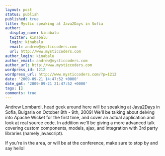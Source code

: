 ```yaml
---
layout: post
status: publish
published: true
title: Mystic speaking at Java2Days in Sofia
author:
  display_name: kinabalu
  twitter: kinabalu
  login: kinabalu
  email: andrew@mysticcoders.com
  url: http://www.mysticcoders.com
author_login: kinabalu
author_email: andrew@mysticcoders.com
author_url: http://www.mysticcoders.com
wordpress_id: 1212
wordpress_url: http://www.mysticcoders.com/?p=1212
date: '2009-09-21 14:47:52 +0000'
date_gmt: '2009-09-21 21:47:52 +0000'
tags: []
comments: true
---
```

Andrew Lombardi, head geek around here will be speaking at <a href="http://java2days.com" target="_blank">Java2Days</a> in Sofia, Bulgaria on October 8th - 9th, 2009!  We'll be talking about delving into Apache Wicket for the first time, and cover an actual application and look at real source code.  In addition we'll be giving a more advanced talk covering custom components, models, ajax, and integration with 3rd party libraries (namely javascript).

If you're in the area, or will be at the conference, make sure to stop by and say hello!

